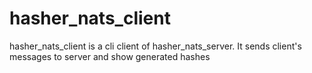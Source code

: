 # hasher_nats_client

hasher_nats_client is a cli client of hasher_nats_server. 
It sends client's messages to server and show generated hashes
